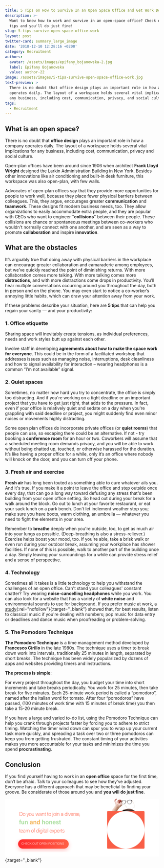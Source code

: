 ```yaml
---
title: 5 Tips on How to Survive In an Open Space Office and Get Work Done
description: >-
  Want to know how to work and survive in an open-space office? Check out our 5
  tips and you'll do just fine!
slug: 5-tips-survive-open-space-office-work
layout: post
twitter-card: summary_large_image
date: '2018-12-10 12:28:16 +0200'
category: Recruitment
authors:
  avatar: /assets/images/epifany_bojanowska-2.jpg
  label: Epifany Bojanowska
  value: author-22
image: /assets/images/5-tips-survive-open-space-office-work.jpg
text-preview: >
  There is no doubt that office design plays an important role in how a company
  operates daily. The layout of a workspace holds several vital implications for
  any business, including cost, communication, privacy, and social culture.
tags:
  - Recruitment
---
```

## What is an open space?

There is no doubt that **office design** plays an important role in how a company operates daily. The layout of a workspace holds several vital implications for any business, including cost, communication, privacy and social culture.

Open-plan offices have been around since 1906 when architect **Frank Lloyd Wright** designed the Larkin Administration Building in New York. Besides other innovations like air conditioning and built-in desk furniture, this workspace was also open-plan, with few walls.

Advocates of open-plan offices say that they provide more opportunities for people to work well, because they place fewer physical barriers between colleagues. This, they argue, encourages greater **communication** and **teamwork**. These designs fit modern business needs, too. They allow organizations to easily accommodate extra people, and they are popular with CEOs who want to engineer "**collisions**" between their people. These collisions are chance or spontaneous meetings between co-workers who wouldn't normally connect with one another, and are seen as a way to promote **collaboration** and inspire **innovation**.

## What are the obstacles

It’s arguably true that doing away with physical barriers in the workplace can encourage greater collaboration and camaraderie among employees, but we’ve quickly reached the point of diminishing returns. With more collaboration comes more talking. With more talking comes more **distractions**, and with more distractions come drops in productivity. You’ll hear multiple conversations occurring around you throughout the day, both in person and on the phone. You may even start to notice a co-worker’s annoying little habits, which can draw your attention away from your work.

If these problems describe your situation, here are **5 tips** that can help you regain your sanity — and your productivity:

### 1. Office etiquette

Sharing space will inevitably create tensions, as individual preferences, needs and work styles butt up against each other.

Involve staff in developing **agreements about how to make the space work for everyone**. This could be in the form of a facilitated workshop that addresses issues such as managing noise, interruptions, desk cleanliness and how to signal availability for interaction – wearing headphones is a common “I’m not available” signal.

### 2. Quiet spaces

Sometimes, no matter how hard you try to concentrate, the office is simply too distracting. And if you're working on a tight deadline or an important project that you have to get just right, that adds to the pressure. In fact, even if your office is relatively quiet and sedate on a day when you're grappling with said deadline or project, you might suddenly find even minor noises or movements highly distracting.

Some open plan offices do incorporate private offices (or **quiet rooms**) that people can use, so escaping there could be an alternative. If not - try booking a **conference room** for an hour or two. Coworkers will assume that a scheduled meeting room demands privacy, and you will be able to work without being chatted up, touched, or otherwise harassed for the duration. It’s like having a proper office for a while, only it’s an office where nobody will knock on the door, and you can turn off your phone.

### 3. Fresh air and exercise

**Fresh air** has long been touted as something able to cure whatever ails you. And it's true. If you make it a point to leave the office and step outside once every day, that can go a long way toward defusing any stress that's been building from your open office setting. So head out during your break for a walk around the block. Go out to lunch at your favorite restaurant, or eat your sack lunch on a park bench. Don't let inclement weather stop you; make sure you have boots, warm clothing, an umbrella — whatever you need to fight the elements in your area.

Remember to **breathe** deeply when you're outside, too, to get as much air into your lungs as possible. (Deep-breathing is also a stress-reliever.) Exercise helps boost your mood, too. If you're able, take a brisk walk or even run during your outdoor break, assuming your workplace has shower facilities. If none of this is possible, walk to another part of the building once a day. Simply leaving your surroundings for a while can provide stress relief and a sense of perspective.

### 4. Technology

Sometimes all it takes is a little technology to help you withstand the challenges of an open office. Can't stand your colleagues' constant chatter? Try wearing **noise-cancelling headphones** while you work. You can also look for a website that has a variety of **white noise** and environmental sounds to use for background. If you prefer music at work, a [study](https://www.telegraph.co.uk/business/2016/06/02/this-is-the-kind-of-music-you-should-listen-to-at-work){:rel="nofollow"}{:target="_blank"} showed that, for best results, listen to classical music if you're dealing with numbers; pop music for data entry or deadlines and dance music when proofreading or problem-solving. 

### 5. The Pomodoro Technique

**The Pomodoro Technique** is a time management method developed by **Francesco Cirillo** in the late 1980s. The technique uses a timer to break down work into intervals, traditionally 25 minutes in length, separated by short breaks. The technique has been widely popularized by dozens of apps and websites providing timers and instructions. 

**The process is simple**:

For every project throughout the day, you budget your time into short increments and take breaks periodically. You work for 25 minutes, then take break for five minutes. Each 25-minute work period is called a “pomodoro”, named after the Italian word for tomato. After four “pomodoros” have passed, (100 minutes of work time with 15 minutes of break time) you then take a 15-20 minute break.

If you have a large and varied to-do list, using the Pomodoro Technique can help you crank through projects faster by forcing you to adhere to strict timing. Watching the timer wind down can spur you to wrap up your current task more quickly, and spreading a task over two or three pomodoros can keep you from getting frustrated. The constant timing of your activities makes you more accountable for your tasks and minimizes the time you spend **procrastinating**.

## Conclusion

If you find yourself having to work in an **open office** space for the first time, don’t be afraid. Talk to your colleagues to see how they’ve adjusted. Everyone has a different approach that may be beneficial to finding your groove. Be considerate of those around you and **you will do just fine**.

[![Join the team](/assets/images/job-offers_naturaily.png)](https://naturaily.com/careers){:target="_blank"}
